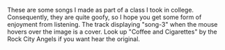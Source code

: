 These are some songs I made as part of a class I took in college. Consequently, they are quite goofy, so I hope you get some form of enjoyment from listening. The track displaying "song-3" when the mouse hovers over the image is a cover. Look up "Coffee and Cigarettes" by the Rock City Angels if you want hear the original.
